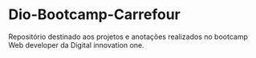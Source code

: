 # Dio-Bootcamp-Carrefour
Repositório destinado aos projetos e anotações realizados no bootcamp Web developer da Digital innovation one.
